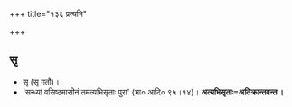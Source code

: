 +++
title="१३६ प्रत्यभि"

+++

## सृ
- सृ (सृ गतौ)।  
- 'सन्ध्यां वसिष्ठमासीनं तमत्यभिसृताः पुरा' (भा० आदि० ९५।१४)।  **अत्यभिसृताः=अतिक्रान्तवन्तः।**
